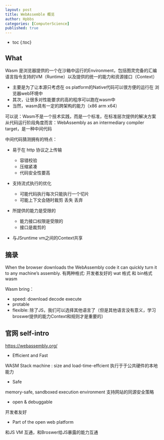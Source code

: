 ```yaml
---
layout: post
title: WebAssemble 概览
author: Hpbbs
categories: [ComputerScience]
published: true
---
```


* toc
{:toc}

## What

Wasm 是浏览器提供的一个在沙箱中运行的Environment，包括图灵完备的汇编语言指令支持的VM（Runtime）以及提供的统一的能力和资源接口（Context）

- 主要是为了让本源只考虑在 os platform的Native代码可以很方便的运行在 浏览器web环境中
- 其次，让很多对性能要求的高的程序可以跑在wasm中
- 当然，wasm具有一定的跨架构的能力（x86 arm x64）

可以说：Wasm不是一个技术实践，而是一个标准，在标准层次提供的解决方案
从代码运行阶段角度而言：WebAssembly as an intermediary compiler target，是一种中间代码

中间代码猜测拥有的特点：
- 易于在 http 协议之上传输
  - 容错校验
  - 压缩紧凑
  - 代码安全性要高
- 支持流式执行的优化
  - 可能代码执行每次只能执行一个切片
  - 可能上下文会随时裁剪 丢失 丢弃
- 所提供的能力是受限的
  - 能力接口权限是受限的
  - 接口是裁剪的

- 与JSruntime vm之间的Context共享

## 摘录
When the browser downloads the WebAssembly code it can quickly turn it to any machine’s assembly.
有两种格式: 开发者友好的 wat 格式 和 bin格式 wasm

Wasm bring：
- speed: download decode execute
- protable
- flexible: 除了JS，我们可以选择其他语言了（但是其他语言没有意义，学习broswer提供的能力Context和规则才是重要的）

## 官网 self-intro

https://webassembly.org/

- Efficient and Fast

WASM Stack machine : size and load-time-effcient
执行于于公共硬件的本地能力

- Safe

memory-safe, sandboxed execution environment
支持网站的同源安全策略

- open & debuggable

开发者友好

- Part of the open web platform

和JS VM 互通，和Broswer给JS暴露的能力互通